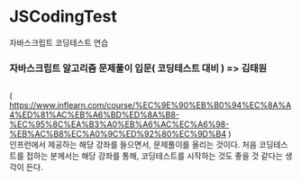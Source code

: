 # JSCodingTest
자바스크립트 코딩테스트 연습 

### 자바스크립트 알고리즘 문제풀이 입문( 코딩테스트 대비 ) => 김태원 ###
##
( https://www.inflearn.com/course/%EC%9E%90%EB%B0%94%EC%8A%A4%ED%81%AC%EB%A6%BD%ED%8A%B8-%EC%95%8C%EA%B3%A0%EB%A6%AC%EC%A6%98-%EB%AC%B8%EC%A0%9C%ED%92%80%EC%9D%B4 )   
인프런에서 제공하는 해당 강좌를 들으면서, 문제풀이를 올리는 것이다.
처음 코딩테스트를 접하는 분께서는 해당 강좌를 통해, 코딩테스트를 시작하는 것도 좋을 것 같다는 생각이 든다.
##


